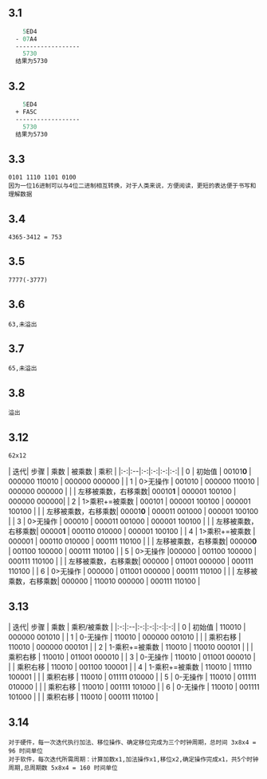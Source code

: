 ## 3.1
```mips
    5ED4
  - 07A4 
  ------------------
    5730
  结果为5730
```
## 3.2
```mips
    5ED4
  + FA5C
  ------------------
    5730
  结果为5730
```

## 3.3
    0101 1110 1101 0100
    因为一位16进制可以与4位二进制相互转换，对于人类来说，方便阅读，更短的表达便于书写和理解数据

## 3.4
    4365-3412 = 753

## 3.5
    7777(-3777)

## 3.6
    63,未溢出

## 3.7
    65,未溢出

## 3.8
    溢出

## 3.12
    62x12
| 迭代| 步骤 | 乘数 | 被乘数 | 乘积 |
|:-:|:--|:-:|:-:|:-:|:-:|
| 0 | 初始值 | 00101**0** | 000000 110010 | 000000 000000 |
| 1 | 0>无操作 | 001010 | 000000 110010 | 000000 000000 |
|   | 左移被乘数，右移乘数| 00010**1** | 000001 100100 | 000000 000000| 
| 2 | 1>乘积+=被乘数 | 000101 | 000001 100100 | 000001 100100 |
|   | 左移被乘数，右移乘数| 00001**0** | 000011 001000 | 000001 100100 |
| 3 | 0>无操作 | 000010 | 000011 001000 | 000001 100100 |
|   | 左移被乘数，右移乘数| 00000**1** | 000110 010000 | 000001 100100 |
| 4 | 1>乘积+=被乘数 | 000001 | 000110 010000 | 000111 110100 |
|   | 左移被乘数，右移乘数| 00000**0** | 001100 100000 | 000111 110100 |
| 5 | 0>无操作 |000000 | 001100 100000 | 000111 110100 |
|   | 左移被乘数，右移乘数| 000000 | 011001 000000 | 000111 110100 |
| 6 | 0>无操作 | 000000 | 011001 000000 | 000111 110100 |
|   | 左移被乘数，右移乘数| 000000 | 110010 000000 | 000111 110100 |

## 3.13
| 迭代| 步骤 | 乘数 | 乘积/被乘数 |
|:-:|:--|:-:|:-:|:-:|:-:|
| 0 | 初始值 | 110010 | 000000 001010 |
| 1 | 0-无操作 | 110010 | 000000 001010 |
|   | 乘积右移 | 110010 | 000000 000101 |
| 2 | 1-乘积+=被乘数 | 110010 | 110010 000101 |
|   | 乘积右移 | 110010 | 011001 000010 |
| 3 | 0-无操作 | 110010 | 011001 000010 |
|   | 乘积右移 | 110010 | 001100 100001 |
| 4 | 1-乘积+=被乘数 | 110010 | 111110 100001 |
|   | 乘积右移 | 110010 | 011111 010000 |
| 5 | 0-无操作 | 110010 | 011111 010000 |
|   | 乘积右移 | 110010 | 001111 101000 |
| 6 | 0-无操作 | 110010 | 001111 101000 |
|   | 乘积右移 | 110010 | 000111 110100 |

## 3.14
    对于硬件，每一次迭代执行加法、移位操作、确定移位完成为三个时钟周期，总时间 3x8x4 = 96 时间单位
    对于软件，每次迭代所需周期：计算加数x1,加法操作x1,移位x2,确定操作完成x1，共5个时钟周期,总周期数 5x8x4 = 160 时间单位
